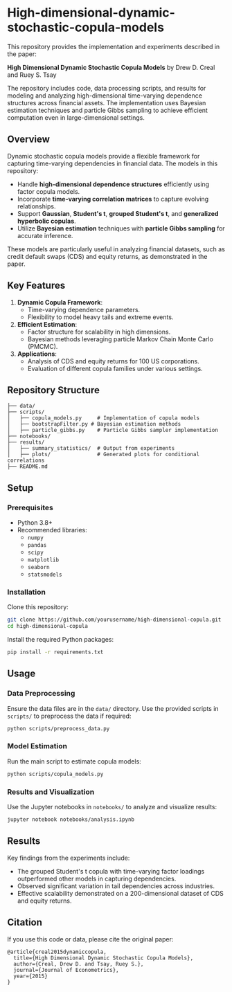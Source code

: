 # High-dimensional-dynamic-stochastic-copula-models

This repository provides the implementation and experiments described in the paper:

**High Dimensional Dynamic Stochastic Copula Models** by Drew D. Creal and Ruey S. Tsay

The repository includes code, data processing scripts, and results for modeling and analyzing high-dimensional time-varying dependence structures across financial assets. The implementation uses Bayesian estimation techniques and particle Gibbs sampling to achieve efficient computation even in large-dimensional settings.

## Overview

Dynamic stochastic copula models provide a flexible framework for capturing time-varying dependencies in financial data. The models in this repository:

- Handle **high-dimensional dependence structures** efficiently using factor copula models.
- Incorporate **time-varying correlation matrices** to capture evolving relationships.
- Support **Gaussian**, **Student's t**, **grouped Student's t**, and **generalized hyperbolic copulas**.
- Utilize **Bayesian estimation** techniques with **particle Gibbs sampling** for accurate inference.

These models are particularly useful in analyzing financial datasets, such as credit default swaps (CDS) and equity returns, as demonstrated in the paper.

## Key Features

1. **Dynamic Copula Framework**:
   - Time-varying dependence parameters.
   - Flexibility to model heavy tails and extreme events.
2. **Efficient Estimation**:
   - Factor structure for scalability in high dimensions.
   - Bayesian methods leveraging particle Markov Chain Monte Carlo (PMCMC).
3. **Applications**:
   - Analysis of CDS and equity returns for 100 US corporations.
   - Evaluation of different copula families under various settings.

## Repository Structure

```
├── data/
├── scripts/
│   ├── copula_models.py     # Implementation of copula models
│   ├── bootstrapFilter.py # Bayesian estimation methods
│   ├── particle_gibbs.py    # Particle Gibbs sampler implementation
├── notebooks/
├── results/
│   ├── summary_statistics/  # Output from experiments
│   ├── plots/               # Generated plots for conditional correlations
├── README.md                
```

## Setup

### Prerequisites
- Python 3.8+
- Recommended libraries:
  - `numpy`
  - `pandas`
  - `scipy`
  - `matplotlib`
  - `seaborn`
  - `statsmodels`

### Installation
Clone this repository:
```bash
git clone https://github.com/yourusername/high-dimensional-copula.git
cd high-dimensional-copula
```

Install the required Python packages:
```bash
pip install -r requirements.txt
```

## Usage

### Data Preprocessing
Ensure the data files are in the `data/` directory. Use the provided scripts in `scripts/` to preprocess the data if required:
```bash
python scripts/preprocess_data.py
```

### Model Estimation
Run the main script to estimate copula models:
```bash
python scripts/copula_models.py
```

### Results and Visualization
Use the Jupyter notebooks in `notebooks/` to analyze and visualize results:
```bash
jupyter notebook notebooks/analysis.ipynb
```

## Results

Key findings from the experiments include:
- The grouped Student's t copula with time-varying factor loadings outperformed other models in capturing dependencies.
- Observed significant variation in tail dependencies across industries.
- Effective scalability demonstrated on a 200-dimensional dataset of CDS and equity returns.
  
## Citation
If you use this code or data, please cite the original paper:

```
@article{creal2015dynamiccopula,
  title={High Dimensional Dynamic Stochastic Copula Models},
  author={Creal, Drew D. and Tsay, Ruey S.},
  journal={Journal of Econometrics},
  year={2015}
}
```
